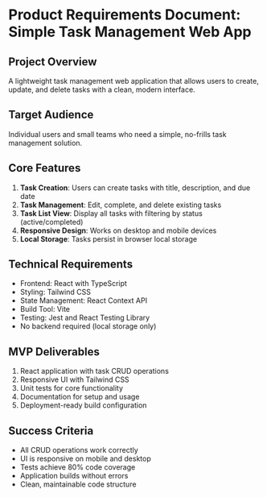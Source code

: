 # Product Requirements Document: Simple Task Management Web App

## Project Overview
A lightweight task management web application that allows users to create, update, and delete tasks with a clean, modern interface.

## Target Audience
Individual users and small teams who need a simple, no-frills task management solution.

## Core Features
1. **Task Creation**: Users can create tasks with title, description, and due date
2. **Task Management**: Edit, complete, and delete existing tasks
3. **Task List View**: Display all tasks with filtering by status (active/completed)
4. **Responsive Design**: Works on desktop and mobile devices
5. **Local Storage**: Tasks persist in browser local storage

## Technical Requirements
- Frontend: React with TypeScript
- Styling: Tailwind CSS
- State Management: React Context API
- Build Tool: Vite
- Testing: Jest and React Testing Library
- No backend required (local storage only)

## MVP Deliverables
1. React application with task CRUD operations
2. Responsive UI with Tailwind CSS
3. Unit tests for core functionality
4. Documentation for setup and usage
5. Deployment-ready build configuration

## Success Criteria
- All CRUD operations work correctly
- UI is responsive on mobile and desktop
- Tests achieve 80% code coverage
- Application builds without errors
- Clean, maintainable code structure
